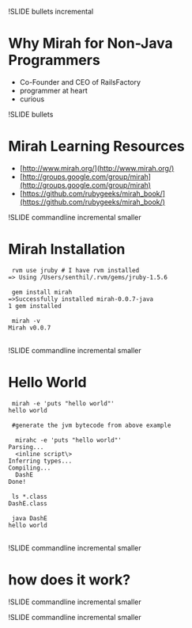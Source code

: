 !SLIDE bullets incremental
# Why Mirah for Non-Java Programmers #

* Co-Founder and CEO of RailsFactory
* programmer at heart
* curious


!SLIDE bullets 
# Mirah Learning Resources  #

* [http://www.mirah.org/](http://www.mirah.org/)
* [http://groups.google.com/group/mirah](http://groups.google.com/group/mirah)
* [https://github.com/rubygeeks/mirah_book/](https://github.com/rubygeeks/mirah_book/)


!SLIDE  commandline incremental smaller

# Mirah Installation #
<pre><code> rvm use jruby # I have rvm installed
=> Using /Users/senthil/.rvm/gems/jruby-1.5.6
</code>
<code> gem install mirah
=>Successfully installed mirah-0.0.7-java
1 gem installed
</code>
<code> mirah -v
Mirah v0.0.7
</code>	
</pre>

!SLIDE  commandline incremental smaller

# Hello World #
<pre><code> mirah -e 'puts "hello world"'
hello world
</code>
<code> #generate the jvm bytecode from above example
</code>
<code>  mirahc -e 'puts "hello world"'
Parsing...
  &lt;inline script\&gt;
Inferring types...
Compiling...
  DashE
Done!
</code>
<code> ls *.class
DashE.class
</code>
<code> java DashE
hello world
</code>
</pre>	


!SLIDE  commandline incremental smaller
# how does it work? #


!SLIDE  commandline incremental smaller

!SLIDE  commandline incremental smaller
